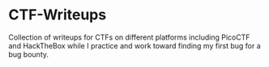 # CTF-Writeups
Collection of writeups for CTFs on different platforms including PicoCTF and HackTheBox while I practice and work toward finding my first bug for a bug bounty.
